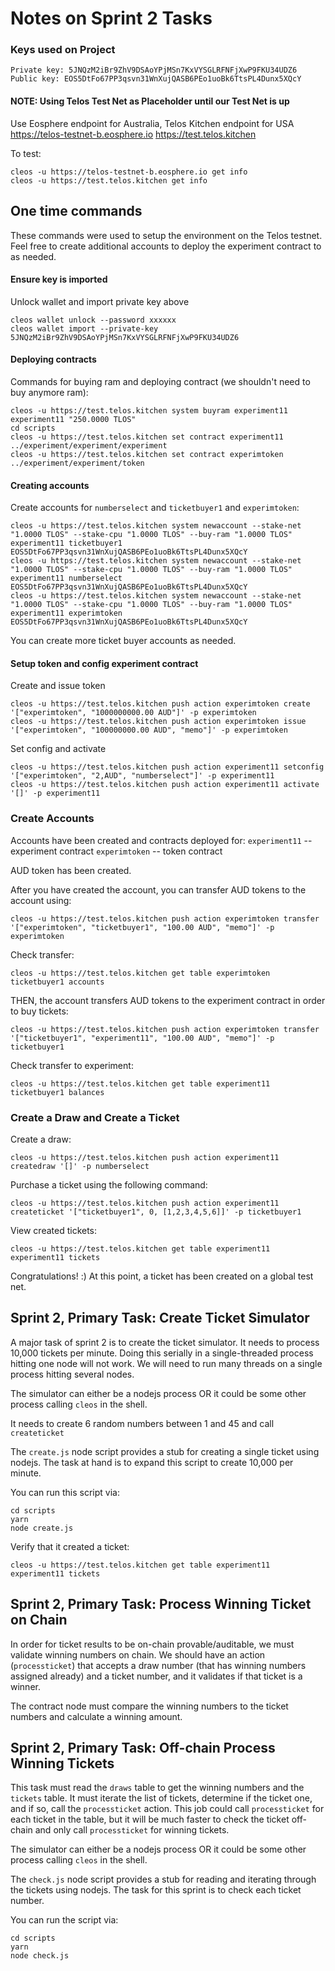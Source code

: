 # Notes on Sprint 2 Tasks

### Keys used on Project
```
Private key: 5JNQzM2iBr9ZhV9DSAoYPjMSn7KxVYSGLRFNFjXwP9FKU34UDZ6
Public key: EOS5DtFo67PP3qsvn31WnXujQASB6PEo1uoBk6TtsPL4Dunx5XQcY
```

#### NOTE: Using Telos Test Net as Placeholder until our Test Net is up
Use Eosphere endpoint for Australia, Telos Kitchen endpoint for USA
https://telos-testnet-b.eosphere.io
https://test.telos.kitchen

To test: 
```
cleos -u https://telos-testnet-b.eosphere.io get info
cleos -u https://test.telos.kitchen get info
```
## One time commands 
These commands were used to setup the environment on the Telos testnet. Feel free to create additional accounts to deploy the experiment contract to as needed.

#### Ensure key is imported 
Unlock wallet and import private key above
```
cleos wallet unlock --password xxxxxx
cleos wallet import --private-key 5JNQzM2iBr9ZhV9DSAoYPjMSn7KxVYSGLRFNFjXwP9FKU34UDZ6
```

#### Deploying contracts
Commands for buying ram and deploying contract (we shouldn't need to buy anymore ram):
```
cleos -u https://test.telos.kitchen system buyram experiment11 experiment11 "250.0000 TLOS"
cd scripts
cleos -u https://test.telos.kitchen set contract experiment11 ../experiment/experiment/experiment
cleos -u https://test.telos.kitchen set contract experimtoken ../experiment/experiment/token
```

#### Creating accounts
Create accounts for ```numberselect``` and ```ticketbuyer1``` and ```experimtoken```:
```
cleos -u https://test.telos.kitchen system newaccount --stake-net "1.0000 TLOS" --stake-cpu "1.0000 TLOS" --buy-ram "1.0000 TLOS" experiment11 ticketbuyer1 EOS5DtFo67PP3qsvn31WnXujQASB6PEo1uoBk6TtsPL4Dunx5XQcY
cleos -u https://test.telos.kitchen system newaccount --stake-net "1.0000 TLOS" --stake-cpu "1.0000 TLOS" --buy-ram "1.0000 TLOS" experiment11 numberselect EOS5DtFo67PP3qsvn31WnXujQASB6PEo1uoBk6TtsPL4Dunx5XQcY
cleos -u https://test.telos.kitchen system newaccount --stake-net "1.0000 TLOS" --stake-cpu "1.0000 TLOS" --buy-ram "1.0000 TLOS" experiment11 experimtoken  EOS5DtFo67PP3qsvn31WnXujQASB6PEo1uoBk6TtsPL4Dunx5XQcY
```

You can create more ticket buyer accounts as needed.

#### Setup token and config experiment contract

Create and issue token
```
cleos -u https://test.telos.kitchen push action experimtoken create '["experimtoken", "1000000000.00 AUD"]' -p experimtoken
cleos -u https://test.telos.kitchen push action experimtoken issue '["experimtoken", "100000000.00 AUD", "memo"]' -p experimtoken
```
Set config and activate
```
cleos -u https://test.telos.kitchen push action experiment11 setconfig '["experimtoken", "2,AUD", "numberselect"]' -p experiment11
cleos -u https://test.telos.kitchen push action experiment11 activate '[]' -p experiment11
```

### Create Accounts
Accounts have been created and contracts deployed for:
```experiment11``` -- experiment contract
```experimtoken``` -- token contract 

AUD token has been created. 

After you have created the account, you can transfer AUD tokens to the account using: 
```
cleos -u https://test.telos.kitchen push action experimtoken transfer '["experimtoken", "ticketbuyer1", "100.00 AUD", "memo"]' -p experimtoken
```
Check transfer:
```
cleos -u https://test.telos.kitchen get table experimtoken ticketbuyer1 accounts
```

THEN, the account transfers AUD tokens to the experiment contract in order to buy tickets:
```
cleos -u https://test.telos.kitchen push action experimtoken transfer '["ticketbuyer1", "experiment11", "100.00 AUD", "memo"]' -p ticketbuyer1
```
Check transfer to experiment:
```
cleos -u https://test.telos.kitchen get table experiment11 ticketbuyer1 balances
```

### Create a Draw and Create a Ticket

Create a draw:
```
cleos -u https://test.telos.kitchen push action experiment11 createdraw '[]' -p numberselect
```

Purchase a ticket using the following command:
```
cleos -u https://test.telos.kitchen push action experiment11 createticket '["ticketbuyer1", 0, [1,2,3,4,5,6]]' -p ticketbuyer1
```

View created tickets:
```
cleos -u https://test.telos.kitchen get table experiment11 experiment11 tickets
```

Congratulations! :) At this point, a ticket has been created on a global test net. 

## Sprint 2, Primary Task: Create Ticket Simulator

A major task of sprint 2 is to create the ticket simulator. It needs to process 10,000 tickets per minute. Doing this serially in a single-threaded process hitting one node will not work. We will need to run many threads on a single process hitting several nodes. 

The simulator can either be a nodejs process OR it could be some other process calling ```cleos``` in the shell.

It needs to create 6 random numbers between 1 and 45 and call ```createticket```

The ```create.js``` node script provides a stub for creating a single ticket using nodejs. The task at hand is to expand this script to create 10,000 per minute.

You can run this script via: 
```
cd scripts
yarn
node create.js
```
Verify that it created a ticket:
```
cleos -u https://test.telos.kitchen get table experiment11 experiment11 tickets
```

## Sprint 2, Primary Task: Process Winning Ticket on Chain

In order for ticket results to be on-chain provable/auditable, we must validate winning numbers on chain.  We should have an action (```processticket```) that accepts a draw number (that has winning numbers assigned already) and a ticket number, and it validates if that ticket is a winner.

The contract node must compare the winning numbers to the ticket numbers and calculate a winning amount.


##  Sprint 2, Primary Task: Off-chain Process Winning Tickets

This task must read the ```draws``` table to get the winning numbers and the ```tickets``` table. It must iterate the list of tickets, determine if the ticket one, and if so, call the ```processticket``` action.  This job could call ```processticket``` for each ticket in the table, but it will be much faster to check the ticket off-chain and only call ```processticket``` for winning tickets.

The simulator can either be a nodejs process OR it could be some other process calling ```cleos``` in the shell.

The ```check.js``` node script provides a stub for reading and iterating through the tickets using nodejs. The task for this sprint is to check each ticket number.

You can run the script via:
```
cd scripts
yarn
node check.js
```



